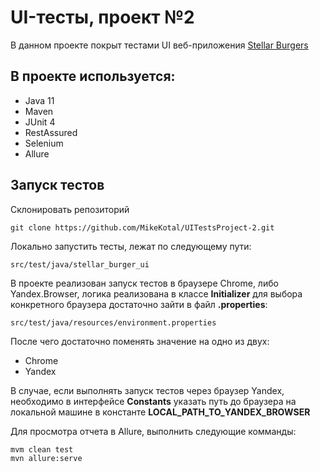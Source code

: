 # UI-тесты, проект №2
В данном проекте покрыт тестами UI веб-приложения [Stellar Burgers](https://stellarburgers.nomoreparties.site)
## В проекте используется:
* Java 11
* Maven
* JUnit 4
* RestAssured
* Selenium
* Allure
## Запуск тестов
Склонировать репозиторий
```
git clone https://github.com/MikeKotal/UITestsProject-2.git
```
Локально запустить тесты, лежат по следующему пути:
```
src/test/java/stellar_burger_ui
```
В проекте реализован запуск тестов в браузере Chrome, либо Yandex.Browser, логика реализована в классе **Initializer** для выбора конкретного браузера достаточно зайти в файл **.properties**:
```
src/test/java/resources/environment.properties
```
После чего достаточно поменять значение на одно из двух:
* Chrome
* Yandex

В случае, если выполнять запуск тестов через браузер Yandex, необходимо в интерфейсе **Constants** указать путь до браузера на локальной машине в константе **LOCAL_PATH_TO_YANDEX_BROWSER**

Для просмотра отчета в Allure, выполнить следующие комманды:
```
mvm clean test
mvn allure:serve
```
